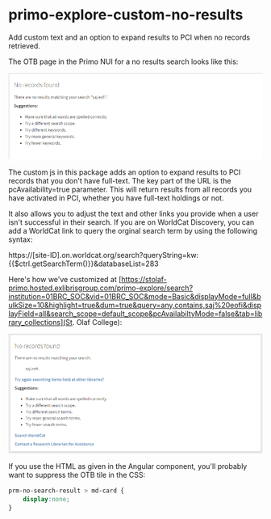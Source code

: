 # primo-explore-custom-no-results
Add custom text and an option to expand results to PCI when no records retrieved.

The OTB page in the Primo NUI for a no results search looks like this:

![No results OTB](no_results_otb.png?raw=true "No results OTB")

The custom js in this package adds an option to expand results to PCI records that you don't have full-text.  The key part of the URL is the pcAvailability=true parameter.  This will return results from all records you have activated in PCI, whether you have full-text holdings or not.  

It also allows you to adjust the text and other links you provide when a user isn't successful in their search.  If you are on WorldCat Discovery, you can add a WorldCat link to query the orginal search term by using the following syntax:

https://[site-ID].on.worldcat.org/search?queryString=kw:{{$ctrl.getSearchTerm()}}&databaseList=283

Here's how we've customized at [https://stolaf-primo.hosted.exlibrisgroup.com/primo-explore/search?institution=01BRC_SOC&vid=01BRC_SOC&mode=Basic&displayMode=full&bulkSize=10&highlight=true&dum=true&query=any,contains,saj%20eofi&displayField=all&search_scope=default_scope&pcAvailabiltyMode=false&tab=library_collections](St. Olaf College):

![No results customized](no_results_custom.png?raw=true "No results customized")

If you use the HTML as given in the Angular component, you'll probably want to suppress the OTB tile in the CSS:

```css
prm-no-search-result > md-card {
    display:none;
}
```

